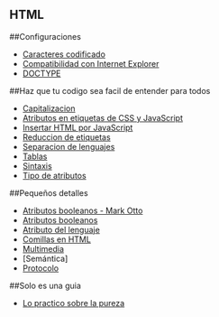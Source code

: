 HTML
----

##Configuraciones
- [Caracteres codificado]
- [Compatibilidad con Internet Explorer]
- [DOCTYPE]

##Haz que tu codigo sea facil de entender para todos
- [Capitalizacion]
- [Atributos en etiquetas de CSS y JavaScript]
- [Insertar HTML por JavaScript]
- [Reduccion de etiquetas]
- [Separacion de lenguajes]
- [Tablas]
- [Sintaxis]
- [Tipo de atributos]

##Pequeños detalles
- [Atributos booleanos - Mark Otto]
- [Atributos booleanos]
- [Atributo del lenguaje]
- [Comillas en HTML]
- [Multimedia]
- [Semántica]
- [Protocolo]

##Solo es una guia 
- [Lo practico sobre la pureza]

[atributos booleanos - mark otto]:https://github.com/frontend-labs/style-guide/blob/master/html/atributos-booleanos-mark-otto.md

[atributos booleanos]:https://github.com/frontend-labs/style-guide/blob/master/html/atributos-booleanos.md

[atributo del lenguaje]:https://github.com/frontend-labs/style-guide/blob/master/html/atributos-del-lenguaje.md

[capitalizacion]:https://github.com/frontend-labs/style-guide/blob/master/html/capitalizacion.md

[caracteres codificado]:https://github.com/frontend-labs/style-guide/blob/master/html/caracteres-codificados.md

[atributos en etiquetas de css y javascript]:https://github.com/frontend-labs/style-guide/blob/master/html/atributos-en-etiquetas-de-css-y-javascript.md

[insertar html por javascript]:https://github.com/frontend-labs/style-guide/blob/master/html/insertar-html-por-javascript.md

[comillas en html]:https://github.com/frontend-labs/style-guide/blob/master/html/comillas-en-HTML.md

[compatibilidad con internet explorer]:https://github.com/frontend-labs/style-guide/blob/master/html/compatibilidad-con-internet-explorer.md

[doctype]:https://github.com/frontend-labs/style-guide/blob/master/html/doctype.md

[lo practico sobre la pureza]:https://github.com/frontend-labs/style-guide/blob/master/html/lo-practico-sobre-la-pureza.md

[multimedia]:https://github.com/frontend-labs/style-guide/blob/master/html/multimedia.md

[protocolo]:https://github.com/frontend-labs/style-guide/blob/master/html/protocolo.md

[reduccion de etiquetas]:https://github.com/frontend-labs/style-guide/blob/master/html/reduccion-de-etiquetas.md

[semantica]:https://github.com/frontend-labs/style-guide/blob/master/html/semantica.md

[separacion de lenguajes]:https://github.com/frontend-labs/style-guide/blob/master/html/separacion-de-lenguajes.md

[sintaxis]:https://github.com/frontend-labs/style-guide/blob/master/html/sintaxis.md

[tablas]:https://github.com/frontend-labs/style-guide/blob/master/html/tablas.md

[tipo de atributos]:https://github.com/frontend-labs/style-guide/blob/master/html/tipo-de-atributos.md

